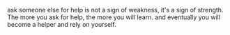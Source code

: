 ask someone else for help is not a sign of weakness, it's a sign of strength. 
The more you ask for help, the more you will learn. 
and eventually you will become a helper and rely on yourself. 